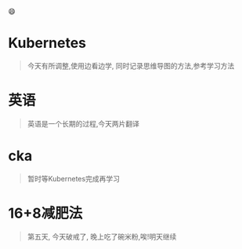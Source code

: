 :smile:
# Kubernetes
> 今天有所调整,使用边看边学, 同时记录思维导图的方法,参考学习方法
# 英语
> 英语是一个长期的过程,今天两片翻译
# cka
> 暂时等Kubernetes完成再学习
# 16+8减肥法
> 第五天, 今天破戒了, 晚上吃了碗米粉,唉!明天继续
